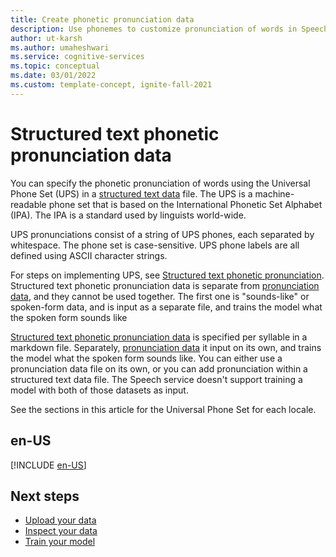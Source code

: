 ```yaml
---
title: Create phonetic pronunciation data
description: Use phonemes to customize pronunciation of words in Speech-to-Text.
author: ut-karsh
ms.author: umaheshwari
ms.service: cognitive-services
ms.topic: conceptual
ms.date: 03/01/2022
ms.custom: template-concept, ignite-fall-2021
---
```


# Structured text phonetic pronunciation data

You can specify the phonetic pronunciation of words using the Universal Phone Set (UPS) in a [structured text data](how-to-custom-speech-test-and-train.md#structured-text-data-for-training) file. The UPS is a machine-readable phone set that is based on the International Phonetic Set Alphabet (IPA). The IPA is a standard used by linguists world-wide.

UPS pronunciations consist of a string of UPS phones, each separated by whitespace. The phone set is case-sensitive. UPS phone labels are all defined using ASCII character strings.

For steps on implementing UPS, see [Structured text phonetic pronunciation](how-to-custom-speech-test-and-train.md#structured-text-data-for-training). Structured text phonetic pronunciation data is separate from [pronunciation data](how-to-custom-speech-test-and-train.md#pronunciation-data-for-training), and they cannot be used together. The first one is "sounds-like" or spoken-form data, and is input as a separate file, and trains the model what the spoken form sounds like 

 [Structured text phonetic pronunciation data](how-to-custom-speech-test-and-train.md#structured-text-data-for-training) is specified per syllable in a markdown file. Separately, [pronunciation data](how-to-custom-speech-test-and-train.md#pronunciation-data-for-training) it input on its own, and trains the model what the spoken form sounds like. You can either use a pronunciation data file on its own, or you can add pronunciation within a structured text data file. The Speech service doesn't support training a model with both of those datasets as input.

See the sections in this article for the Universal Phone Set for each locale.

## en-US
[!INCLUDE [en-US](./includes/phonetic-sets/speech-to-text/en-us.md)]

## Next steps

- [Upload your data](how-to-custom-speech-upload-data.md)
- [Inspect your data](how-to-custom-speech-inspect-data.md)
- [Train your model](how-to-custom-speech-train-model.md)
